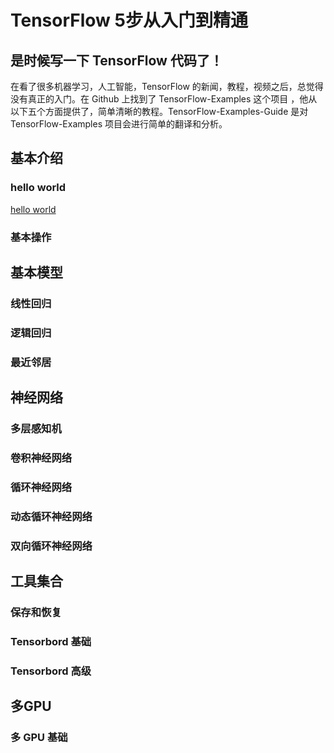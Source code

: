 # TensorFlow 5步从入门到精通
##  是时候写一下 TensorFlow 代码了！
在看了很多机器学习，人工智能，TensorFlow 的新闻，教程，视频之后，总觉得没有真正的入门。在 Github 上找到了 TensorFlow-Examples 这个项目
，他从以下五个方面提供了，简单清晰的教程。TensorFlow-Examples-Guide 是对 TensorFlow-Examples 项目会进行简单的翻译和分析。

##  基本介绍
### hello world
[hello world](https://github.com/fendouai/TensorFlow-Examples-Guide/blob/master/1_Introduction/helloworld.py)

### 基本操作

## 基本模型

### 线性回归
### 逻辑回归
### 最近邻居

##  神经网络

### 多层感知机
### 卷积神经网络
### 循环神经网络
### 动态循环神经网络
### 双向循环神经网络

##  工具集合
### 保存和恢复
### Tensorbord 基础
### Tensorbord 高级

##  多GPU
### 多 GPU 基础
